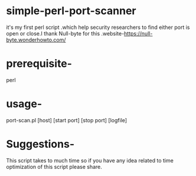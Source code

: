 # simple-perl-port-scanner
it's my first perl script .which help security researchers to find either port is open or close.I thank Null-byte for this .website-https://null-byte.wonderhowto.com/
# prerequisite-
perl
# usage-
port-scan.pl [host] [start port] [stop port] [logfile]
# Suggestions-
This script takes to much time so if you have any idea related to time optimization of this script please share.
